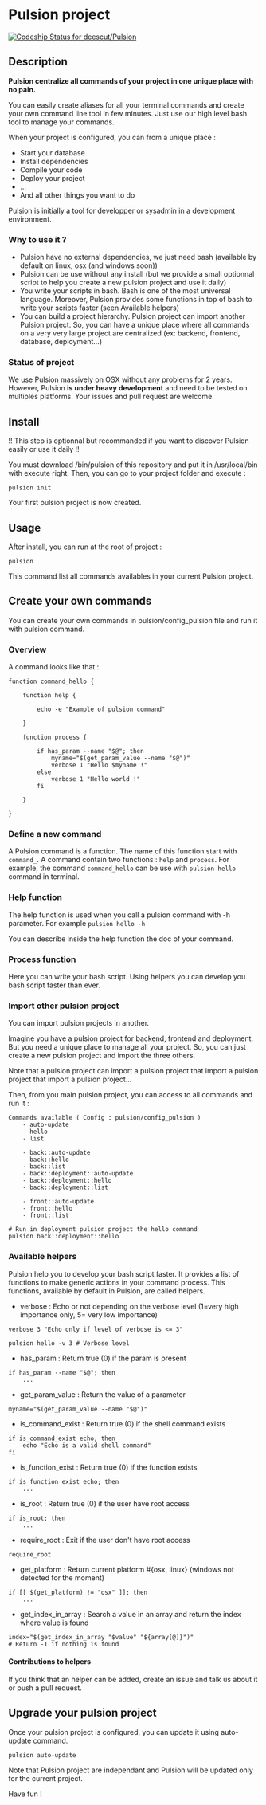 # Pulsion project

[ ![Codeship Status for deescut/Pulsion](https://codeship.com/projects/45add3d0-507b-0133-46c0-5abe51be460d/status?branch=open-source)](https://codeship.com/projects/107676)

## Description

**Pulsion centralize all commands of your project in one unique place with no pain.**

You can easily create aliases for all your terminal commands and create your own command line tool in few minutes.
Just use our high level bash tool to manage your commands.

When your project is configured, you can from a unique place :

  - Start your database
  - Install dependencies
  - Compile your code
  - Deploy your project
  - ...
  - And all other things you want to do

Pulsion is initially a tool for developper or sysadmin in a development environment.

### Why to use it ?

  - Pulsion have no external dependencies, we just need bash (available by default on linux, osx (and windows soon))
  - Pulsion can be use without any install (but we provide a small optionnal script to help you create a new pulsion project and use it daily)
  - You write your scripts in bash. Bash is one of the most universal language. Moreover, Pulsion provides some functions in top of bash to write your scripts faster (seen Available helpers)
  - You can build a project hierarchy. Pulsion project can import another Pulsion project. So, you can have a unique place where all commands on a very very large project are centralized (ex: backend, frontend, database, deployment...)

### Status of project

We use Pulsion massively on OSX without any problems for 2 years. However, Pulsion **is under heavy development** and need to be tested on multiples platforms. Your issues and pull request are welcome.

## Install

!! This step is optionnal but recommanded if you want to discover Pulsion easily or use it daily !!

You must download /bin/pulsion of this repository and put it in /usr/local/bin with execute right.
Then, you can go to your project folder and execute :

  ```shell
  pulsion init
  ```

Your first pulsion project is now created.

## Usage

After install, you can run at the root of project :

  ```shell
  pulsion
  ```

This command list all commands availables in your current Pulsion project.

## Create your own commands

You can create your own commands in pulsion/config_pulsion file and run it with pulsion command.

### Overview

A command looks like that :

```shell
function command_hello {

	function help {

		echo -e "Example of pulsion command"

	}

	function process {

		if has_param --name "$@"; then
			myname="$(get_param_value --name "$@")"
			verbose 1 "Hello $myname !"
		else
			verbose 1 "Hello world !"
		fi

	}

}
```

### Define a new command

A Pulsion command is a function. The name of this function start with ```command_```.
A command contain two functions : ```help``` and ```process```.
For example, the command ```command_hello``` can be use with ```pulsion hello``` command in terminal.

### Help function

The help function is used when you call a pulsion command with -h parameter.
For example ```pulsion hello -h```

You can describe inside the help function the doc of your command.

### Process function

Here you can write your bash script. Using helpers you can develop you bash script faster than ever.

### Import other pulsion project

You can import pulsion projects in another.

Imagine you have a pulsion project for backend, frontend and deployment. But you need a unique place to manage all your project. So, you can just create a new pulsion project and import the three others.

Note that a pulsion project can import a pulsion project that import a pulsion project that import a pulsion project...

Then, from you main pulsion project, you can access to all commands and run it :

```shell
Commands available ( Config : pulsion/config_pulsion )
    - auto-update
    - hello
    - list

    - back::auto-update
    - back::hello
    - back::list
    - back::deployment::auto-update
    - back::deployment::hello
    - back::deployment::list

    - front::auto-update
    - front::hello
    - front::list
```

```shell
# Run in deployment pulsion project the hello command
pulsion back::deployment::hello
```

### Available helpers

Pulsion help you to develop your bash script faster. It provides a list of functions to make generic actions in your command process. This functions, available by default in Pulsion, are called helpers.

  - verbose : Echo or not depending on the verbose level (1=very high importance only, 5= very low importance)

```shell
verbose 3 "Echo only if level of verbose is <= 3"
```

```shell
pulsion hello -v 3 # Verbose level
```

  - has_param : Return true (0) if the param is present

```shell
if has_param --name "$@"; then
	...
```

  - get_param_value : Return the value of a parameter

```shell
myname="$(get_param_value --name "$@")"
```

  - is_command_exist : Return true (0) if the shell command exists

```shell
if is_command_exist echo; then
	echo "Echo is a valid shell command"
fi
```

  - is_function_exist : Return true (0) if the function exists

```shell
if is_function_exist echo; then
	...
```

  - is_root : Return true (0) if the user have root access

```shell
if is_root; then
	...
```

  - require_root : Exit if the user don't have root access

```shell
require_root
```

  - get_platform : Return current platform #{osx, linux} (windows not detected for the moment)

```shell
if [[ $(get_platform) != "osx" ]]; then
	...
```

  - get_index_in_array : Search a value in an array and return the index where value is found

```shell
index="$(get_index_in_array "$value" "${array[@]}")"
# Return -1 if nothing is found
```

#### Contributions to helpers

If you think that an helper can be added, create an issue and talk us about it or push a pull request.

## Upgrade your pulsion project

Once your pulsion project is configured, you can update it using auto-update command.

```
pulsion auto-update
```

Note that Pulsion project are independant and Pulsion will be updated only for the current project.

Have fun !  
